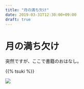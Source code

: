 ```yaml
---
title: "月の満ち欠け"
date: 2019-03-31T12:30:00+09:00
draft: true
---
```

# 月の満ち欠け
突然ですが、ここで書籍のおはなし。

{{% tsuki %}}

<a target="_blank"  href="https://www.amazon.co.jp/gp/product/4000014080/ref=as_li_tl?ie=UTF8&camp=247&creative=1211&creativeASIN=4000014080&linkCode=as2&tag=ymraintree-22&linkId=d2c38557171c0b045174b549bc60e313"><img border="0" src="//ws-fe.amazon-adsystem.com/widgets/q?_encoding=UTF8&MarketPlace=JP&ASIN=4000014080&ServiceVersion=20070822&ID=AsinImage&WS=1&Format=_SL250_&tag=ymraintree-22" ></a><img src="//ir-jp.amazon-adsystem.com/e/ir?t=ymraintree-22&l=am2&o=9&a=4000014080" width="1" height="1" border="0" alt="" style="border:none !important; margin:0px !important;" />
